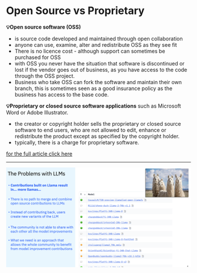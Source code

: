 # Open Source vs Proprietary

**:bulb:Open source software (OSS)** 
- is source code developed and maintained through open collaboration 
- anyone can use, examine, alter and redistribute OSS as they see fit
- There is no licence cost - although support can sometimes be purchased for OSS
- with OSS you never have the situation that software is discontinued or lost if the vendor goes out of business, as you have access to the code through the OSS project. 
- Business who take OSS can fork the software and maintain their own branch, this is sometimes seen as a good insurance policy as the business has access to the base code. 

**:bulb:Proprietary or closed source software applications** such as Microsoft Word or Adobe Illustrator. 
- the creator or copyright holder sells the proprietary or closed source software to end users, who are not allowed to edit, enhance or redistribute the product except as specified by the copyright holder.
- typically, there is a charge for proprietary software.

[for the full article click here](https://www.ibm.com/think/topics/open-source#:~:text=With%20open%20source%2C%20the%20IP,subscription%20or%20proprietary%20license%20fee.)

---

![The problem with LLMs](graphics/image2.png)